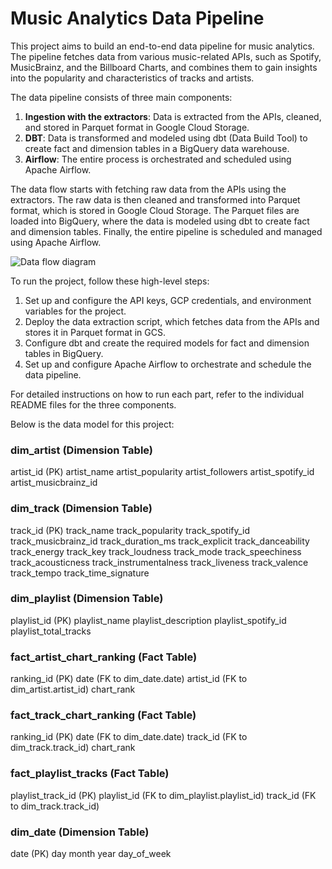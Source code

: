 # Music Analytics Data Pipeline

This project aims to build an end-to-end data pipeline for music analytics. The pipeline fetches data from various music-related APIs, such as Spotify, MusicBrainz, and the Billboard Charts, and combines them to gain insights into the popularity and characteristics of tracks and artists.

The data pipeline consists of three main components:

1. **Ingestion with the extractors**: Data is extracted from the APIs, cleaned, and stored in Parquet format in Google Cloud Storage.
2. **DBT**: Data is transformed and modeled using dbt (Data Build Tool) to create fact and dimension tables in a BigQuery data warehouse.
3. **Airflow**: The entire process is orchestrated and scheduled using Apache Airflow.

The data flow starts with fetching raw data from the APIs using the extractors. The raw data is then cleaned and transformed into Parquet format, which is stored in Google Cloud Storage. The Parquet files are loaded into BigQuery, where the data is modeled using dbt to create fact and dimension tables. Finally, the entire pipeline is scheduled and managed using Apache Airflow.

![Data flow diagram](https://imgur.com/a/OhlhSIg)

To run the project, follow these high-level steps:

1. Set up and configure the API keys, GCP credentials, and environment variables for the project.
2. Deploy the data extraction script, which fetches data from the APIs and stores it in Parquet format in GCS.
3. Configure dbt and create the required models for fact and dimension tables in BigQuery.
4. Set up and configure Apache Airflow to orchestrate and schedule the data pipeline.

For detailed instructions on how to run each part, refer to the individual README files for the three components.

Below is the data model for this project:

### dim_artist (Dimension Table)
artist_id (PK)
artist_name
artist_popularity
artist_followers
artist_spotify_id
artist_musicbrainz_id


### dim_track (Dimension Table)
track_id (PK)
track_name
track_popularity
track_spotify_id
track_musicbrainz_id
track_duration_ms
track_explicit
track_danceability
track_energy
track_key
track_loudness
track_mode
track_speechiness
track_acousticness
track_instrumentalness
track_liveness
track_valence
track_tempo
track_time_signature


### dim_playlist (Dimension Table)
playlist_id (PK)
playlist_name
playlist_description
playlist_spotify_id
playlist_total_tracks


### fact_artist_chart_ranking (Fact Table)
ranking_id (PK)
date (FK to dim_date.date)
artist_id (FK to dim_artist.artist_id)
chart_rank


### fact_track_chart_ranking (Fact Table)
ranking_id (PK)
date (FK to dim_date.date)
track_id (FK to dim_track.track_id)
chart_rank


### fact_playlist_tracks (Fact Table)
playlist_track_id (PK)
playlist_id (FK to dim_playlist.playlist_id)
track_id (FK to dim_track.track_id)

### dim_date (Dimension Table)
date (PK)
day
month
year
day_of_week
